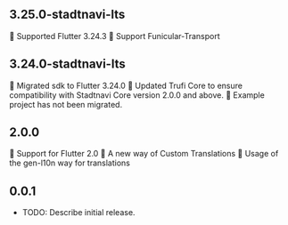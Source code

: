 ## 3.25.0-stadtnavi-lts
🎉 Supported Flutter 3.24.3
🎉 Support Funicular-Transport

## 3.24.0-stadtnavi-lts
🎉 Migrated sdk to Flutter 3.24.0
🎉 Updated Trufi Core to ensure compatibility with Stadtnavi Core version 2.0.0 and above.
🎉 Example project has not been migrated.

## 2.0.0
🎉 Support for Flutter 2.0
🎉 A new way of Custom Translations
🎉 Usage of the gen-l10n way for translations

## 0.0.1

* TODO: Describe initial release.
